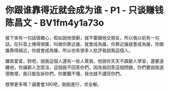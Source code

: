 # 你跟谁靠得近就会成为谁 - P1 - 只谈赚钱陈昌文 - BV1fm4y1a73o

接下來有一句話很雜心，假如說他很窮，就不要跟他交朋友，所以我以前有一句話，在抖音上傳得很廣，叫做你靠近誰，就會成為誰，你靠近誰就會成為誰，你跟誰靠得越近，你就會成為誰，所以也有很多人批評我說我這個人。

嫌貧愛富，對吧，說我這個人還有一些人罵我，他說你天天不跟窮人學習，還要遠離他，你讓窮人怎麼活，這個我不回答你們，因為我回答這個問題，你們要說我道德敗壞，我只能告訴你們，你要聽不懂，我也就不講究你們。

想學更多嗎？讀書會390吧，剛剛進行，求全解。